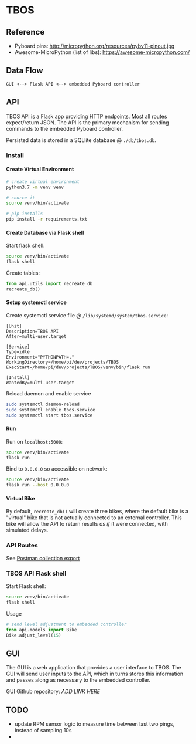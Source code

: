 # TBOS

## Reference
  * Pyboard pins: http://micropython.org/resources/pybv11-pinout.jpg
  * Awesome-MicroPython (list of libs): https://awesome-micropython.com/

## Data Flow
```
GUI <--> Flask API <--> embedded Pyboard controller
```

## API

TBOS API is a Flask app providing HTTP endpoints.  Most all routes expect/return JSON.  The API is the primary mechanism for sending commands to the embedded Pyboard controller.

Persisted data is stored in a SQLlite database @ `./db/tbos.db`.

### Install
#### Create Virtual Environment
```bash
# create virtual environment
python3.7 -m venv venv

# source it
source venv/bin/activate

# pip installs
pip install -r requirements.txt
```

#### Create Database via Flask shell

Start flask shell:
```bash
source venv/bin/activate
flask shell
```

Create tables:
```python
from api.utils import recreate_db
recreate_db()
```

#### Setup systemctl service

Create systemctl service file @ `/lib/systemd/system/tbos.service`:
```
[Unit]
Description=TBOS API
After=multi-user.target

[Service]
Type=idle
Environment="PYTHONPATH=."
WorkingDirectory=/home/pi/dev/projects/TBOS
ExecStart=/home/pi/dev/projects/TBOS/venv/bin/flask run

[Install]
WantedBy=multi-user.target
```

Reload daemon and enable service
```bash
sudo systemctl daemon-reload
sudo systemctl enable tbos.service
sudo systemctl start tbos.service
```

#### Run

Run on `localhost:5000`:
```bash
source venv/bin/activate
flask run
```

Bind to `0.0.0.0` so accessible on network:
```bash
source venv/bin/activate
flask run --host 0.0.0.0
```

#### Virtual Bike

By default, `recreate_db()` will create three bikes, where the default bike is a "virtual" bike that is not actually connected to an external controller.  This bike will allow the API to return results *as if* it were connected, with simulated delays.

### API Routes

See [Postman collection export](./api/TBOS.postman_collection.json)

### TBOS API Flask shell

Start Flask shell:
```bash
source venv/bin/activate
flask shell
```

Usage
```python
# send level adjustment to embedded controller
from api.models import Bike
Bike.adjust_level(15)
```


## GUI

The GUI is a web application that provides a user interface to TBOS.  The GUI will send user inputs to the API, which in turns stores this information and passes along as necessary to the embedded controller.

GUI Github repository: _ADD LINK HERE_

## TODO

  * update RPM sensor logic to measure time between last two pings, instead of sampling 10s
  * 